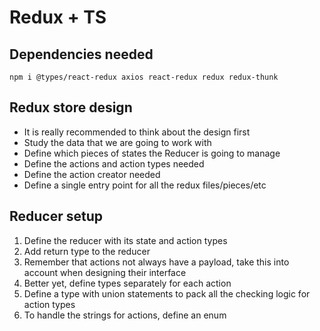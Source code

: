 # Redux + TS

## Dependencies needed

`npm i @types/react-redux axios react-redux redux redux-thunk`

## Redux store design

- It is really recommended to think about the design first
- Study the data that we are going to work with
- Define which pieces of states the Reducer is going to manage
- Define the actions and action types needed
- Define the action creator needed
- Define a single entry point for all the redux files/pieces/etc

## Reducer setup

1. Define the reducer with its state and action types
2. Add return type to the reducer
3. Remember that actions not always have a payload, take this into account when designing their interface
4. Better yet, define types separately for each action
5. Define a type with union statements to pack all the checking logic for action types
6. To handle the strings for actions, define an enum
